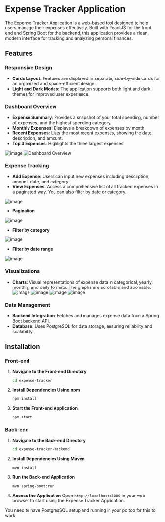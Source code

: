 # Expense Tracker Application

The Expense Tracker Application is a web-based tool designed to help users manage their expenses effectively. Built with ReactJS for the front end and Spring Boot for the backend, this application provides a clean, modern interface for tracking and analyzing personal finances.

## Features

### Responsive Design

- **Cards Layout**: Features are displayed in separate, side-by-side cards for an organized and space-efficient design.
- **Light and Dark Modes**: The application supports both light and dark themes for improved user experience.

### Dashboard Overview

- **Expense Summary**: Provides a snapshot of your total spending, number of expenses, and the highest spending category.
- **Monthly Expenses**: Displays a breakdown of expenses by month.
- **Recent Expenses**: Lists the most recent expenses, showing the date, description, and amount.
- **Top 3 Expenses**: Highlights the three largest expenses.

![image](https://github.com/user-attachments/assets/2dda7dd5-45cf-49f8-be43-85b99cbf4911)
![Dashboard Overview](https://github.com/user-attachments/assets/69884fd1-7552-4bb4-be0d-426fcfee223f)

### Expense Tracking

- **Add Expense**: Users can input new expenses including description, amount, date, and category.
- **View Expenses**: Access a comprehensive list of all tracked expenses in a paginated way. You can also filter by date or category.

![image](https://github.com/user-attachments/assets/587c9fda-5911-400d-beb3-f69a635ef6c9)

- **Pagination**

![image](https://github.com/user-attachments/assets/5b17d1b2-8d19-49b7-a176-cd9c9464dfaf)
- **Filter by category**

![image](https://github.com/user-attachments/assets/5c6789d3-c183-44bf-8cba-3494ffd1c508)
- **Filter by date range**

![image](https://github.com/user-attachments/assets/42b417cf-5541-42c1-a04e-af624fc77061)


### Visualizations

- **Charts**: Visual representations of expense data in categorical, yearly, monthly, and daily formats. The graphs are scrollable and zoomable.
![image](https://github.com/user-attachments/assets/00f501f8-03a6-4871-b968-f5c90a39b8f6)
![image](https://github.com/user-attachments/assets/3f2049ad-b2b2-45fb-ab48-e8556a07574d)
![image](https://github.com/user-attachments/assets/8c3ebfd0-41f3-4f1e-9cd5-9109c35c7c71)
![image](https://github.com/user-attachments/assets/e7b442a6-d39e-4276-8536-56f4bc54e1f1)

### Data Management

- **Backend Integration**: Fetches and manages expense data from a Spring Boot backend API.
- **Database**: Uses PostgreSQL for data storage, ensuring reliability and scalability.


## Installation

### Front-end

1. **Navigate to the Front-end Directory**
   ```bash
   cd expense-tracker
   ```

2. **Install Dependencies Using npm**
   ```bash
   npm install
   ```

3. **Start the Front-end Application**
   ```bash
   npm start
   ```

### Back-end

1. **Navigate to the Back-end Directory**
   ```bash
   cd expense-tracker-backend
   ```

2. **Install Dependencies Using Maven**
   ```bash
   mvn install
   ```

3. **Run the Back-end Application**
   ```bash
   mvn spring-boot:run
   ```

4. **Access the Application**
   Open `http://localhost:3000` in your web browser to start using the Expense Tracker Application.


You need to have PostgresSQL setup and running in your pc too for this to work

